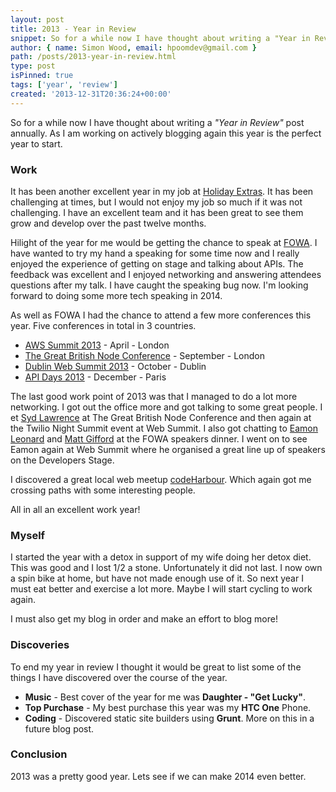 ```yaml
---
layout: post
title: 2013 - Year in Review
snippet: So for a while now I have thought about writing a "Year in Review" post annually. As I am working on actively blogging again this year is the perfect year to start.
author: { name: Simon Wood, email: hpoomdev@gmail.com }
path: /posts/2013-year-in-review.html
type: post
isPinned: true
tags: ['year', 'review']
created: '2013-12-31T20:36:24+00:00'
---
```


So for a while now I have thought about writing a *"Year in Review"* post annually. As I am working on actively blogging again this year is the perfect year to start.

### Work
It has been another excellent year in my job at [Holiday Extras](http://shortbreaks.holidayextras.co.uk "Holiday Extras - Shortbreaks"). It has been challenging at times, but I would not enjoy my job so much if it was not challenging. I have an excellent team and it has been great to see them grow and develop over the past twelve months.

Hilight of the year for me would be getting the chance to speak at [FOWA](http://lanyrd.com/2013/fowa-london/ "Future of Web Apps - London 2013"). I have wanted to try my hand a speaking for some time now and I really enjoyed the experience of getting on stage and talking about APIs. The feedback was excellent and I enjoyed networking and answering attendees questions after my talk. I have caught the speaking bug now. I'm looking forward to doing some more tech speaking in 2014.

As well as FOWA I had the chance to attend a few more conferences this year. Five conferences in total in 3 countries.

* [AWS Summit 2013](http://lanyrd.com/2013/aws-summit-london/) - April - London
* [The Great British Node Conference](http://lanyrd.com/2013/gbnc/) - September - London
* [Dublin Web Summit 2013](http://lanyrd.com/2013/dws/) - October - Dublin
* [API Days 2013](http://lanyrd.com/2013/apidays2013/) - December - Paris

The last good work point of 2013 was that I managed to do a lot more networking. I got out the office more and got talking to some great people. I et [Syd Lawrence](https://twitter.com/sydlawrence) at The Great British Node Conference and then again at the Twilio Night Summit event at Web Summit. I also got chatting to [Eamon Leonard](https://twitter.com/EamonLeonard) and [Matt Gifford](https://twitter.com/coldfumonkeh) at the FOWA speakers dinner. I went on to see Eamon again at Web Summit where he organised a great line up of speakers on the Developers Stage.

I discovered a great local web meetup [codeHarbour](http://www.meetup.com/codeharbour/). Which again got me crossing paths with some interesting people.

All in all an excellent work year!

### Myself
I started the year with a detox in support of my wife doing her detox diet. This was good and I lost 1/2 a stone. Unfortunately it did not last. I now own a spin bike at home, but have not made enough use of it. So next year I must eat better and exercise a lot more. Maybe I will start cycling to work again.

I must also get my blog in order and make an effort to blog more!

### Discoveries
To end my year in review I thought it would be great to list some of the things I have discovered over the course of the year.

* **Music** - Best cover of the year for me was **Daughter - "Get Lucky"**.
* **Top Purchase** - My best purchase this year was my **HTC One** Phone.
* **Coding** - Discovered static site builders using **Grunt**. More on this in a future blog post.

### Conclusion
2013 was a pretty good year. Lets see if we can make 2014 even better.




